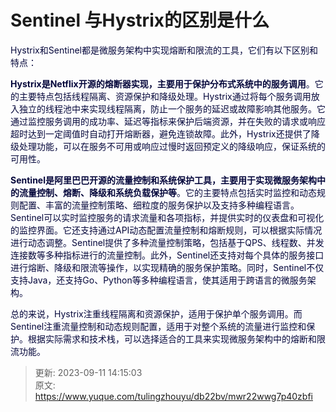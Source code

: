 # Sentinel 与Hystrix的区别是什么

<font style="color:rgb(5, 7, 59);background-color:rgb(253, 253, 254);">Hystrix和Sentinel都是微服务架构中实现熔断和限流的工具，它们有以下区别和特点：</font>

**<font style="color:rgb(5, 7, 59);background-color:rgb(253, 253, 254);">Hystrix是Netflix开源的熔断器实现，主要用于保护分布式系统中的服务调用</font>**<font style="color:rgb(5, 7, 59);background-color:rgb(253, 253, 254);">。它的主要特点包括线程隔离、资源保护和降级处理。Hystrix通过将每个服务调用放入独立的线程池中来实现线程隔离，防止一个服务的延迟或故障影响其他服务。它通过监控服务调用的成功率、延迟等指标来保护后端资源，并在失败的请求或响应超时达到一定阈值时自动打开熔断器，避免连锁故障。此外，Hystrix还提供了降级处理功能，可以在服务不可用或响应过慢时返回预定义的降级响应，保证系统的可用性。</font>

**<font style="color:rgb(5, 7, 59);background-color:rgb(253, 253, 254);">Sentinel是阿里巴巴开源的流量控制和系统保护工具，主要用于实现微服务架构中的流量控制、熔断、降级和系统负载保护等</font>**<font style="color:rgb(5, 7, 59);background-color:rgb(253, 253, 254);">。它的主要特点包括实时监控和动态规则配置、丰富的流量控制策略、细粒度的服务保护以及支持多种编程语言。Sentinel可以实时监控服务的请求流量和各项指标，并提供实时的仪表盘和可视化的监控界面。它还支持通过API动态配置流量控制和熔断规则，可以根据实际情况进行动态调整。Sentinel提供了多种流量控制策略，包括基于QPS、线程数、并发连接数等多种指标进行的流量控制。此外，Sentinel还支持对每个具体的服务接口进行熔断、降级和限流等操作，以实现精确的服务保护策略。同时，Sentinel不仅支持Java，还支持Go、Python等多种编程语言，使其适用于跨语言的微服务架构。</font>

<font style="color:rgb(5, 7, 59);background-color:rgb(253, 253, 254);">总的来说，Hystrix注重线程隔离和资源保护，适用于保护单个服务调用。而Sentinel注重流量控制和动态规则配置，适用于对整个系统的流量进行监控和保护。根据实际需求和技术栈，可以选择适合的工具来实现微服务架构中的熔断和限流功能。</font>





> 更新: 2023-09-11 14:15:03  
> 原文: <https://www.yuque.com/tulingzhouyu/db22bv/mwr22wwg7p40zbfi>
